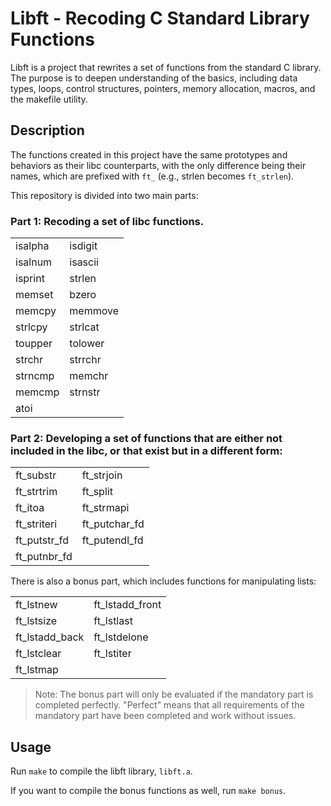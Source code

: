 # Libft - Recoding C Standard Library Functions

Libft is a project that rewrites a set of functions from the standard C library. The purpose is to deepen understanding of the basics, including data types, loops, control structures, pointers, memory allocation, macros, and the makefile utility.

## Description

The functions created in this project have the same prototypes and behaviors as their libc counterparts, with the only difference being their names, which are prefixed with `ft_` (e.g., strlen becomes `ft_strlen`).

This repository is divided into two main parts:

### Part 1: Recoding a set of libc functions. 

|   |   |
|---|---|
| isalpha | isdigit |
| isalnum | isascii |
| isprint | strlen |
| memset | bzero |
| memcpy | memmove |
| strlcpy | strlcat |
| toupper | tolower |
| strchr | strrchr |
| strncmp | memchr |
| memcmp | strnstr |
| atoi |   |

### Part 2: Developing a set of functions that are either not included in the libc, or that exist but in a different form:

|   |   |
|---|---|
| ft_substr | ft_strjoin |
| ft_strtrim | ft_split |
| ft_itoa | ft_strmapi |
| ft_striteri | ft_putchar_fd |
| ft_putstr_fd | ft_putendl_fd |
| ft_putnbr_fd |   |

There is also a bonus part, which includes functions for manipulating lists:

|   |   |
|---|---|
| ft_lstnew | ft_lstadd_front |
| ft_lstsize | ft_lstlast |
| ft_lstadd_back | ft_lstdelone |
| ft_lstclear | ft_lstiter |
| ft_lstmap |   |

> Note: The bonus part will only be evaluated if the mandatory part is completed perfectly. "Perfect" means that all requirements of the mandatory part have been completed and work without issues.

## Usage

Run `make` to compile the libft library, `libft.a`.

If you want to compile the bonus functions as well, run `make bonus`.
